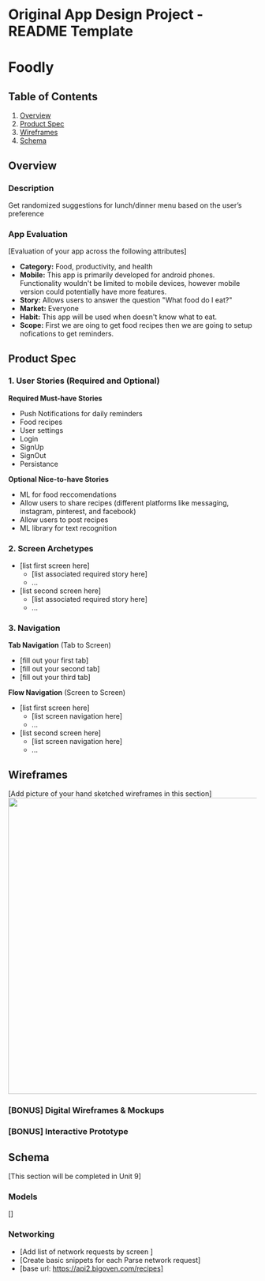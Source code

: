 Original App Design Project - README Template
===

# Foodly

## Table of Contents
1. [Overview](#Overview)
1. [Product Spec](#Product-Spec)
1. [Wireframes](#Wireframes)
2. [Schema](#Schema)

## Overview
### Description
Get randomized suggestions for lunch/dinner menu based on the user’s preference

### App Evaluation
[Evaluation of your app across the following attributes]
- **Category:** Food, productivity, and health
- **Mobile:** This app is primarily developed for android phones. Functionality wouldn't be limited to mobile devices, however mobile version could potentially have more features.
- **Story:** Allows users to answer the question "What food do I eat?"
- **Market:** Everyone
- **Habit:** This app will be used when doesn't know what to eat.
- **Scope:** First we are oing to get food recipes then we are going to setup nofications to get reminders.

## Product Spec

### 1. User Stories (Required and Optional)

**Required Must-have Stories**

* Push Notifications for daily reminders
* Food recipes
* User settings
* Login
* SignUp
* SignOut
* Persistance

**Optional Nice-to-have Stories**

* ML for food reccomendations
* Allow users to share recipes (different platforms like messaging, instagram, pinterest, and facebook)
* Allow users to post recipes
* ML library for text recognition


### 2. Screen Archetypes

* [list first screen here]
   * [list associated required story here]
   * ...
* [list second screen here]
   * [list associated required story here]
   * ...

### 3. Navigation

**Tab Navigation** (Tab to Screen)

* [fill out your first tab]
* [fill out your second tab]
* [fill out your third tab]

**Flow Navigation** (Screen to Screen)

* [list first screen here]
   * [list screen navigation here]
   * ...
* [list second screen here]
   * [list screen navigation here]
   * ...

## Wireframes
[Add picture of your hand sketched wireframes in this section]
<img src="YOUR_WIREFRAME_IMAGE_URL" width=600>

### [BONUS] Digital Wireframes & Mockups

### [BONUS] Interactive Prototype

## Schema 
[This section will be completed in Unit 9]
### Models
[]
### Networking
- [Add list of network requests by screen ]
- [Create basic snippets for each Parse network request]
- [base url: https://api2.bigoven.com/recipes]
